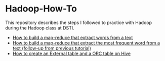 # Hadoop-How-To
This repository describes the steps I followed to practice with Hadoop during the Hadoop class at DSTI.

  - [How to build a map-reduce that extract words from a text](https://github.com/asonnellini/Hadoop-How-To/blob/master/Documents/wordcount/Hadoop-wordcount.md#overview)
  - [How to build a map-reduce that extract the most frequent word from a text (follow-up from previous tutorial)](https://github.com/asonnellini/Hadoop-How-To/blob/master/Documents/wordfreq/Hadoop-wordfreq.md#how-to-create-a-map-reduce-to-extract-the-most-frequent-word-from-a-text)
  - [How to create an External table and a ORC table on Hive](https://github.com/asonnellini/Hadoop-How-To/blob/master/Documents/Create-Hive-Table/Hadoop-How-to-Hive-Create-Table.md#overview)
